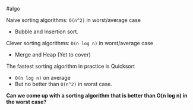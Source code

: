 #algo

Naive sorting algorithms: `O(n^2)` in worst/average case
- Bubble and Insertion sort.

Clever sorting algorithms: `O(n log n)` in worst/average case
- Merge and Heap (Yet to cover)

The fastest sorting algorithm in practice is Quicksort
- `O(n log n)` on average
- But no better than `O(n^2)` in worst case.

 **Can we come up with a sorting algorithm that is better than O(n log n) in the worst case?**